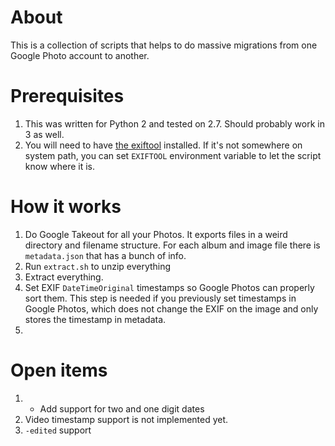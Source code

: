 # About

This is a collection of scripts that helps to do massive migrations from one Google Photo account to another.

# Prerequisites

1. This was written for Python 2 and tested on 2.7. Should probably work in 3 as well.
1. You will need to have [the exiftool](https://exiftool.org/) installed. If it's not somewhere on system path, you can set `EXIFTOOL` environment variable to let the script know where it is.

# How it works

1. Do Google Takeout for all your Photos. It exports files in a weird directory and filename structure. For each album and image file there is `metadata.json` that has a bunch of info.
1. Run `extract.sh` to unzip everything
1. Extract everything.
1. Set EXIF `DateTimeOriginal` timestamps so Google Photos can properly sort them. This step is needed if you previously set timestamps in Google Photos, which does not change the EXIF on the image and only stores the timestamp in metadata.
1.

# Open items

1. * Add support for two and one digit dates
1. Video timestamp support is not implemented yet.
1. `-edited` support
